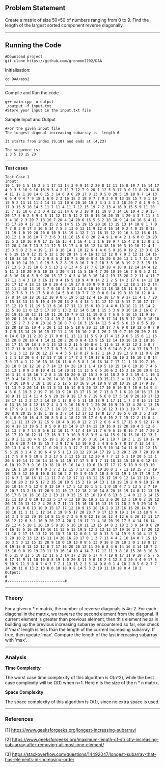 ## Problem Statement
Create a matrix of size 50×50 of numbers ranging from 0 to 9. Find the length of the largest sorted component reverse diagonally.

---
## Running the Code 

```
#Download project
git clone https://github.com/grenmon2202/DAA
```
Initialisation: 
```
cd DAA/ass2
```
---

Compile and Run the code
```
g++ main.cpp -o output
./output -f input.txt 
#Store your input in the input.txt file
```
Sample Input and Output
```
#For the given input file
The longest digonal increasing subarray is  length 6

It starts from index (9,18) and ends at (4,23) 

The sequence is: 
1 3 5 10 15 20 

```
---

**Test cases**

```
Test Case-1
Input:
10 1 19 1 5 16 2 5 1 17 13 14 3 9 9 14 2 20 8 12 11 15 8 19 7 16 14 17 4 9 3 3 16 9 16 16 9 3 4 2 11 7 12 7 9 20 1 12 5 3 17 3 0 11 8 20 14 6 4 11 17 1 10 14 0 15 3 14 6 9 6 20 17 0 13 0 5 0 20 5 19 18 9 7 14 13 6 6 4 0 4 7 9 18 1 6 0 2 2 16 18 3 18 9 7 7 9 2 6 8 13 18 15 7 9 1 19 15 9 2 13 14 11 4 14 14 13 10 6 20 10 19 3 3 3 3 3 3 18 20 7 0 1 9 0 1 17 9 15 5 18 14 3 11 7 11 4 11 7 12 15 19 7 2 13 4 16 9 15 5 9 11 20 15 7 15 18 6 2 3 0 4 12 11 14 6 9 3 18 9 11 19 0 3 14 16 10 4 3 9 15 20 17 5 6 2 5 9 4 5 11 12 12 5 12 2 15 0 16 16 20 15 4 20 4 3 7 11 5 1 3 4 18 2 3 20 7 18 16 7 20 4 14 20 6 16 5 6 2 18 18 9 14 14 16 6 4 11 15 17 20 4 17 13 20 15 2 5 14 5 15 19 15 20 10 13 15 13 14 10 8 1 7 0 7 7 8 3 8 17 3 16 6 14 7 5 3 13 0 13 11 9 12 4 16 14 0 2 4 0 15 8 13 11 19 1 0 19 20 20 0 10 9 18 19 4 12 7 11 16 15 12 19 16 3 12 16 6 15 10 12 1 8 16 10 7 7 3 6 3 11 16 15 6 0 20 2 4 9 1 0 4 2 1 6 0 0 19 20 15 5 2 10 16 9 9 17 15 16 13 4 1 16 4 1 1 1 6 19 9 7 15 4 2 8 13 8 2 1 12 20 4 16 7 13 3 11 12 5 18 17 4 0 16 12 14 18 10 10 3 19 10 12 4 1 15 3 5 8 2 3 4 19 1 17 8 16 14 1 10 12 6 1 4 0 5 0 16 0 19 2 13 3 8 15 6 6 19 15 9 12 15 5 12 1 20 20 14 1 4 16 13 13 12 8 7 9 3 12 11 14 15 4 10 18 18 7 2 8 2 9 8 6 2 18 7 3 20 0 8 4 15 20 8 20 13 2 1 7 11 8 17 11 0 10 14 20 1 0 19 3 5 2 8 15 8 16 7 9 2 18 3 5 16 8 19 2 2 3 15 10 17 13 5 3 15 18 6 3 5 13 1 8 13 4 5 17 7 8 19 18 4 18 8 12 14 14 4 12 5 11 3 10 20 9 5 10 18 3 20 4 11 15 5 16 4 7 20 10 19 16 7 6 0 5 2 11 8 6 16 16 6 5 9 9 20 13 17 2 4 5 4 16 3 16 14 2 19 13 20 2 2 11 4 11 7 17 11 3 4 3 18 3 16 11 9 4 16 5 18 9 4 0 14 2 2 2 5 14 2 17 6 14 12 18 20 17 12 4 18 13 19 0 20 4 8 19 17 8 20 8 0 9 17 10 2 12 18 1 15 2 14 12 11 2 18 14 19 3 7 0 18 4 9 12 14 0 10 10 11 18 18 15 11 8 2 11 8 6 20 2 7 6 3 13 17 3 8 0 14 5 8 0 10 7 7 12 0 0 0 14 19 3 18 18 12 8 4 17 8 14 19 18 10 12 18 9 0 6 19 5 12 12 4 16 18 17 9 9 17 11 4 1 7 20 1 15 13 13 14 5 10 4 19 20 13 2 6 4 13 1 14 12 12 13 5 17 7 10 17 17 15 12 19 5 11 19 5 13 6 16 17 11 11 15 6 10 1 4 4 0 13 18 11 13 14 2 13 5 10 11 0 12 5 17 20 1 13 2 12 14 6 18 1 15 5 3 9 0 16 18 2 16 6 7 20 19 15 18 11 11 19 11 20 10 7 9 13 11 19 0 3 7 6 8 5 16 15 11 9 10 10 20 1 19 0 18 9 13 4 19 2 10 1 1 7 16 9 0 9 17 14 18 5 17 18 0 18 10 20 15 2 7 3 2 0 20 18 3 16 8 7 8 16 3 15 14 12 5 4 5 6 0 13 6 5 5 19 12 20 18 15 10 4 5 20 1 13 16 5 18 6 20 13 10 17 7 6 9 0 19 12 6 9 7 9 3 7 5 13 14 20 16 15 17 11 4 19 10 10 2 8 1 20 2 15 9 7 10 20 20 2 16 0 14 6 19 11 2 20 2 17 0 0 11 13 11 11 5 9 9 17 4 13 9 6 5 15 6 11 15 13 20 0 20 10 4 1 14 11 20 2 20 0 0 4 13 9 15 12 14 10 10 10 2 18 16 10 17 14 19 18 1 9 1 14 12 8 2 11 5 10 8 6 1 11 6 13 9 12 12 3 5 8 7 12 7 11 0 10 13 3 17 7 8 7 6 12 4 8 7 16 4 6 3 6 14 0 2 8 4 17 18 7 11 0 6 1 3 12 19 20 12 17 4 4 3 5 17 0 17 6 17 1 14 3 19 13 9 0 11 0 8 20 1 2 1 13 20 6 4 17 11 7 10 7 17 7 3 7 19 17 6 11 16 10 3 16 10 2 0 14 7 0 17 4 1 12 16 13 18 16 11 0 0 5 8 1 16 16 14 7 17 11 1 18 19 7 10 20 18 0 16 12 18 2 7 14 13 14 20 19 1 1 4 18 5 18 15 14 6 19 16 7 4 6 13 13 1 0 9 3 8 10 4 11 14 20 11 11 13 5 6 5 20 6 2 15 3 16 20 20 8 11 16 3 14 4 18 16 7 2 8 3 15 10 20 0 12 15 3 9 14 18 2 0 2 3 19 4 1 10 3 15 9 4 14 2 16 1 4 20 14 18 18 18 18 20 0 19 15 11 2 4 11 2 17 14 4 8 0 0 20 19 8 3 18 1 10 2 5 12 5 10 16 9 14 18 9 8 20 10 19 19 17 9 18 11 13 9 2 20 14 15 11 3 13 16 14 0 5 20 18 17 10 0 10 0 7 10 6 14 9 4 4 6 6 5 19 3 2 19 7 16 13 9 10 18 17 16 16 7 13 8 7 1 6 20 10 16 17 19 10 9 11 11 4 11 4 5 9 20 19 9 18 17 9 7 19 6 6 0 17 5 16 9 20 10 17 13 18 17 11 2 2 17 3 14 19 1 17 0 0 5 11 10 18 9 1 17 11 1 7 3 0 16 11 12 6 13 18 18 4 12 13 2 4 4 3 9 16 16 9 7 1 20 20 10 9 20 13 4 20 4 13 15 0 17 9 9 1 1 15 0 17 1 16 20 13 11 12 3 3 0 16 12 3 18 1 19 7 7 7 14 20 8 9 20 15 6 18 1 18 6 3 7 14 13 17 12 18 8 13 7 10 5 6 20 3 5 3 20 9 4 0 0 10 16 4 5 20 8 3 0 4 18 12 15 17 0 8 0 10 2 7 15 12 2 13 8 4 10 11 11 13 20 12 15 9 18 4 8 16 8 12 2 17 2 6 6 4 5 17 15 9 5 12 17 6 10 4 18 13 19 5 3 0 5 0 8 13 14 9 17 14 12 19 16 9 12 20 20 4 5 12 6 13 13 7 0 7 14 8 6 6 12 10 11 7 17 4 19 11 7 6 9 6 15 8 16 7 14 7 20 2 16 17 19 16 12 11 17 16 9 7 9 10 9 5 8 3 5 4 14 15 9 18 15 10 12 13 1 12 8 2 11 20 4 9 15 19 1 16 2 14 0 16 0 10 14 1 18 7 18 3 1 15 18 17 0 3 15 6 20 7 10 15 15 7 3 9 17 6 13 10 0 2 5 4 8 6 5 7 8 17 7 13 14 2 20 13 1 4 9 1 19 11 0 20 1 8 3 17 7 17 20 15 5 10 14 14 11 0 12 12 13 5 5 19 3 1 4 2 10 6 4 9 5 1 13 20 12 20 14 17 19 1 3 20 3 20 7 20 19 8 11 7 5 8 9 5 10 8 3 2 17 5 3 13 15 12 12 20 4 7 7 13 5 1 19 20 5 13 1 20 5 19 14 12 16 14 14 6 14 19 17 17 5 0 1 7 11 18 13 15 10 6 6 12 14 6 10 19 7 3 9 16 19 18 18 15 10 14 1 19 6 10 17 17 12 5 18 9 9 13 10 18 16 1 10 20 0 1 0 3 7 2 12 15 3 17 2 10 10 20 0 1 7 11 18 15 7 1 19 10 15 5 12 10 0 10 0 14 16 2 2 19 3 9 15 2 18 3 0 13 19 1 19 17 19 2 7 12 6 3 1 18 16 12 11 11 7 8 12 17 11 18 12 15 17 19 9 12 14 12 13 13 20 18 20 2 19 5 17 2 16 18 18 5 15 2 18 14 13 1 18 19 19 2 0 9 19 17 8 16 10 14 7 5 12 0 0 13 19 7 17 5 12 10 1 5 1 1 0 18 4 7 5 13 5 2 7 19 2 20 7 13 2 18 17 20 9 11 10 17 12 18 2 10 14 8 20 15 19 14 8 12 13 19 16 17 6 16 16 16 12 2 13 11 0 15 15 13 16 19 6 6 13 3 1 4 0 12 8 14 15 15 11 10 3 0 19 13 12 5 17 0 13 10 16 10 2 11 2 6 20 13 3 19 0 2 19 12 20 15 20 13 12 2 4 20 8 7 11 11 15 16 18 16 13 15 11 10 2 9 5 20 14 0 15 9 17 0 6 13 10 9 15 17 17 12 18 9 15 18 16 2 9 13 16 15 20 14 9 0 10 18 11 1 11 1 12 14 2 19 9 5 17 20 20 7 9 17 13 9 19 1 14 13 18 9 4 14 3 1 5 12 20 19 14 8 11 0 7 3 6 9 0 12 18 16 12 4 12 6 6 20 12 11 17 16 12 12 6 3 1 10 9 20 17 4 20 7 19 17 11 4 18 20 19 17 5 4 14 16 14 19 12 4 5 18 1 20 19 5 9 10 6 16 10 11 13 15 14 8 2 18 2 3 9 14 8 8 20 4 16 15 5 16 20 19 16 11 13 6 12 19 5 12 3 13 13 17 19 16 2 1 17 20 12 11 10 2 17 15 13 12 19 18 7 18 12 0 0 1 18 0 13 3 14 19 9 5 10 4 12 3 5 20 10 2 13 12 16 11 14 20 16 20 17 0 1 3 7 13 4 4 2 16 14 0 7 15 13 10 3 5 3 12 15 15 20 9 18 0 19 13 0 8 5 13 0 18 8 19 18 3 0 1 18 8 17 9 19 15 0 13 12 12 0 7 17 16 20 20 12 11 20 6 8 4 6 14 16 3 14 10 7 2 13 18 0 8 19 19 20 11 19 16 14 10 4 14 7 17 12 11 3 8 18 15 20 3 10 8 0 6 15 8 11 5 10 12 11 6 3 14 17 2 18 6 17 4 7 19 8 17 11 9 18 7 5 7 5 6 17 14 9 11 10 16 8 8 19 1 0 20 8 11 9 0 18 2 4 12 8 3 20 4 4 0 17 5 9 10 9 11 5 8 8 7 4 3 7 7 1 13 15 2 2 5 14 9 8 0 1 4 18 2 8 5 6 2 7 7 14 20 11 8 13 2 13 8 0 10 18 9 8 14 5 3 2 19 11 10 18 8 4 18 2
Output:
6
#--------------------------#
```

---

### Theory
For a given n * n matrix, the number of reverse diagonals is 4n-2. For each diagonal in the matrix, we traverse the second element from the diagonal. If current element is greater than previous element, then this element helps in building up the previous increasing subarray encountered so far, else check if 'max' length is less than the length of the current increasing subarray. If true, then update 'max'. Compare the length of the last increasing subarray with 'max'.

---

### Analysis

**Time Complexity**

The worst case time complexity of this algorithm is O(n^2), while the best case complexity will be Ω(1) when n=1. Here n is the size of the n * n matrix.

**Space Complexity**

The space complexity of this algorithm is O(1), since no extra space is used.

---

### References

[1]​ https://www.geeksforgeeks.org/longest-increasing-subarray/

[2]​ https://www.geeksforgeeks.org/maximum-length-of-strictly-increasing-sub-array-after-removing-at-most-one-element/

[3]​ https://stackoverflow.com/questions/14492047/longest-subarray-that-has-elements-in-increasing-order
